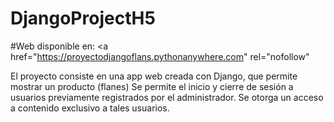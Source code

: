 # DjangoProjectH5
#Web disponible en: <a href="https://proyectodjangoflans.pythonanywhere.com" rel="nofollow"</a>

El proyecto consiste en una app web creada con Django, que permite mostrar un producto (flanes)
Se permite el inicio y cierre de sesión a usuarios previamente registrados por el administrador.
Se otorga un acceso a contenido exclusivo a tales usuarios.
